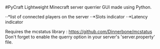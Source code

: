 #PyCraft
Lightweight Minecraft server querrier GUI made using Python.

⋅⋅*list of connected players on the server
⋅⋅*Slots indicator
⋅⋅*Latency indicator 

Requires the mcstatus library : https://github.com/Dinnerbone/mcstatus
</br>Don't forget to enable the querry option in your server's 'server.property' file.
